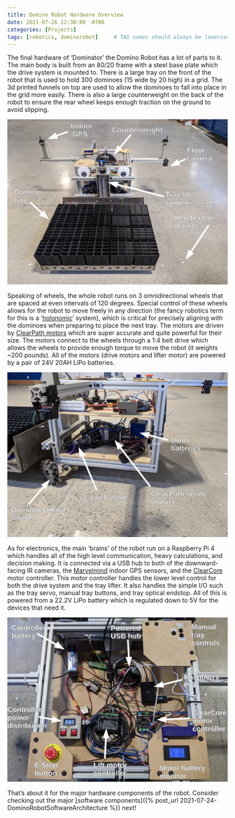 ```yaml
---
title: Domino Robot Hardware Overview
date: 2021-07-26 12:30:00 -0700
categories: [Projects]
tags: [robotics, dominorobot]     # TAG names should always be lowercase
---
```




The final hardware of ‘Dominator’ the Domino Robot has a lot of parts to it. The main body is built from an 80/20 frame with a steel base plate which the drive system is mounted to. There is a large tray on the front of the robot that is used to hold 300 dominoes (15 wide by 20 high) in a grid. The 3d printed funnels on top are used to allow the dominoes to fall into place in the grid more easily. There is also a large counterweight on the back of the robot to ensure the rear wheel keeps enough traction on the ground to avoid slipping.

![](/assets/DominoRobot/HardwareOverview/front_view_annotated-1.jpg)

Speaking of wheels, the whole robot runs on 3 omnidirectional wheels that are spaced at even intervals of 120 degrees. Special control of these wheels allows for the robot to move freely in any direction (the fancy robotics term for this is a ‘[holonomic](https://www.robotplatform.com/knowledge/Classification_of_Robots/Holonomic_and_Non-Holonomic_drive.html)’ system), which is critical for precisely aligning with the dominoes when preparing to place the next tray. The motors are driven by [ClearPath motors](https://teknic.com/products/clearpath-brushless-dc-servo-motors/) which are super accurate and quite powerful for their size. The motors connect to the wheels through a 1:4 belt drive which allows the wheels to provide enough torque to move the robot (it weights ~200 pounds). All of the motors (drive motors and lifter motor) are powered by a pair of 24V 20AH LiPo batteries.

![](/assets/DominoRobot/HardwareOverview/side_view_annotated-1.jpg)

As for electronics, the main ‘brains’ of the robot run on a Raspberry Pi 4 which handles all of the high level communication, heavy calculations, and decision making. It is connected via a USB hub to both of the downward-facing IR cameras, the [Marvelmind](https://marvelmind.com/) indoor GPS sensors, and the [ClearCore](https://teknic.com/products/io-motion-controller/) motor controller. This motor controller handles the lower level control for both the drive system and the tray lifter. It also handles the simple I/O such as the tray servo, manual tray buttons, and tray optical endstop. All of this is powered from a 22.2V LiPo battery which is regulated down to 5V for the devices that need it.

![](/assets/DominoRobot/HardwareOverview/top_view_annotated-1.jpg)

That’s about it for the major hardware components of the robot. Consider checking out the major [software components]({% post_url 2021-07-24-DominoRobotSoftwareArchitecture %}) next!
